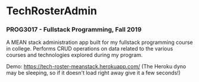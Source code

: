 # TechRosterAdmin
### PROG3017 - Fullstack Programming, Fall 2019

A MEAN stack administration app built for my fullstack programming course in college. Performs CRUD operations on data related to the various courses and technologies explored during my program.

Demo: https://tech-roster-meanstack.herokuapp.com/
(The Heroku dyno may be sleeping, so if it doesn't load right away give it a few seconds!)
